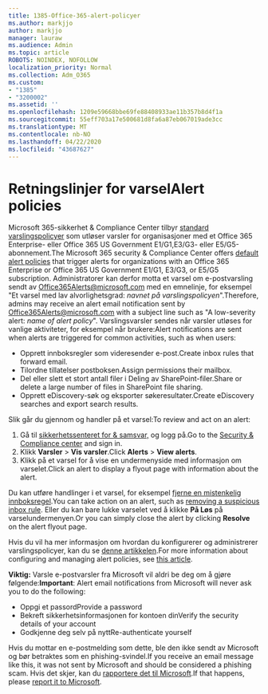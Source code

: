 ```yaml
---
title: 1385-Office-365-alert-policyer
ms.author: markjjo
author: markjjo
manager: lauraw
ms.audience: Admin
ms.topic: article
ROBOTS: NOINDEX, NOFOLLOW
localization_priority: Normal
ms.collection: Adm_O365
ms.custom:
- "1385"
- "3200002"
ms.assetid: ''
ms.openlocfilehash: 1209e59668bbe69fe88408933ae11b357b8d4f1a
ms.sourcegitcommit: 55eff703a17e500681d8fa6a87eb067019ade3cc
ms.translationtype: MT
ms.contentlocale: nb-NO
ms.lasthandoff: 04/22/2020
ms.locfileid: "43687627"
---
```

# <a name="alert-policies"></a><span data-ttu-id="255a6-102">Retningslinjer for varsel</span><span class="sxs-lookup"><span data-stu-id="255a6-102">Alert policies</span></span>

<span data-ttu-id="255a6-103">Microsoft 365-sikkerhet & Compliance Center tilbyr [standard varslingspolicyer](https://docs.microsoft.com/office365/securitycompliance/alert-policies#default-alert-policies) som utløser varsler for organisasjoner med et Office 365 Enterprise- eller Office 365 US Government E1/G1,E3/G3- eller E5/G5-abonnement.</span><span class="sxs-lookup"><span data-stu-id="255a6-103">The Microsoft 365 security & Compliance Center offers [default alert policies](https://docs.microsoft.com/office365/securitycompliance/alert-policies#default-alert-policies) that trigger alerts for organizations with an Office 365 Enterprise or Office 365 US Government E1/G1, E3/G3, or E5/G5 subscription.</span></span> <span data-ttu-id="255a6-104">Administratorer kan derfor motta et varsel om e-postvarsling sendt av Office365Alerts@microsoft.com med en emnelinje, for eksempel "Et varsel med lav alvorlighetsgrad: *navnet på varslingspolicyen*".</span><span class="sxs-lookup"><span data-stu-id="255a6-104">Therefore, admins may receive an alert email notification sent by Office365Alerts@microsoft.com with a subject line such as "A low-severity alert: *name of alert policy*".</span></span> <span data-ttu-id="255a6-105">Varslingsvarsler sendes når varsler utløses for vanlige aktiviteter, for eksempel når brukere:</span><span class="sxs-lookup"><span data-stu-id="255a6-105">Alert notifications are sent when alerts are triggered for common activities, such as when users:</span></span>

- <span data-ttu-id="255a6-106">Opprett innboksregler som videresender e-post.</span><span class="sxs-lookup"><span data-stu-id="255a6-106">Create inbox rules that forward email.</span></span>
- <span data-ttu-id="255a6-107">Tilordne tillatelser postboksen.</span><span class="sxs-lookup"><span data-stu-id="255a6-107">Assign permissions their mailbox.</span></span>
- <span data-ttu-id="255a6-108">Del eller slett et stort antall filer i Deling av SharePoint-filer.</span><span class="sxs-lookup"><span data-stu-id="255a6-108">Share or delete a large number of files in SharePoint file sharing.</span></span>
- <span data-ttu-id="255a6-109">Opprett eDiscovery-søk og eksporter søkeresultater.</span><span class="sxs-lookup"><span data-stu-id="255a6-109">Create eDiscovery searches and export search results.</span></span>

<span data-ttu-id="255a6-110">Slik går du gjennom og handler på et varsel:</span><span class="sxs-lookup"><span data-stu-id="255a6-110">To review and act on an alert:</span></span>

1. <span data-ttu-id="255a6-111">Gå til [sikkerhetssenteret for & samsvar,](https://protection.office.com) og logg på.</span><span class="sxs-lookup"><span data-stu-id="255a6-111">Go to the [Security & Compliance center](https://protection.office.com) and sign in.</span></span>
2. <span data-ttu-id="255a6-112">Klikk **Varsler** > **Vis varsler**.</span><span class="sxs-lookup"><span data-stu-id="255a6-112">Click **Alerts** > **View alerts**.</span></span>
3. <span data-ttu-id="255a6-113">Klikk på et varsel for å vise en undermenyside med informasjon om varselet.</span><span class="sxs-lookup"><span data-stu-id="255a6-113">Click an alert to display a flyout page with information about the alert.</span></span>

<span data-ttu-id="255a6-114">Du kan utføre handlinger i et varsel, for eksempel [fjerne en mistenkelig innboksregel](https://docs.microsoft.com/office365/securitycompliance/responding-to-a-compromised-email-account).</span><span class="sxs-lookup"><span data-stu-id="255a6-114">You can take action on an alert, such as [removing a suspicious inbox rule](https://docs.microsoft.com/office365/securitycompliance/responding-to-a-compromised-email-account).</span></span> <span data-ttu-id="255a6-115">Eller du kan bare lukke varselet ved å klikke **På Løs** på varselundermenyen.</span><span class="sxs-lookup"><span data-stu-id="255a6-115">Or you can simply close the alert by clicking **Resolve** on the alert flyout page.</span></span>

<span data-ttu-id="255a6-116">Hvis du vil ha mer informasjon om hvordan du konfigurerer og administrerer varslingspolicyer, kan du se [denne artikkelen](https://docs.microsoft.com/office365/securitycompliance/alert-policies).</span><span class="sxs-lookup"><span data-stu-id="255a6-116">For more information about configuring and managing alert policies, see  [this article](https://docs.microsoft.com/office365/securitycompliance/alert-policies).</span></span>

<span data-ttu-id="255a6-117">**Viktig:** Varsle e-postvarsler fra Microsoft vil aldri be deg om å gjøre følgende:</span><span class="sxs-lookup"><span data-stu-id="255a6-117">**Important**: Alert email notifications from Microsoft will never ask you to do the following:</span></span>

- <span data-ttu-id="255a6-118">Oppgi et passord</span><span class="sxs-lookup"><span data-stu-id="255a6-118">Provide a password</span></span>
- <span data-ttu-id="255a6-119">Bekreft sikkerhetsinformasjonen for kontoen din</span><span class="sxs-lookup"><span data-stu-id="255a6-119">Verify the security details of your account</span></span>
- <span data-ttu-id="255a6-120">Godkjenne deg selv på nytt</span><span class="sxs-lookup"><span data-stu-id="255a6-120">Re-authenticate yourself</span></span>

<span data-ttu-id="255a6-121">Hvis du mottar en e-postmelding som dette, ble den ikke sendt av Microsoft og bør betraktes som en phishing-svindel.</span><span class="sxs-lookup"><span data-stu-id="255a6-121">If you receive an email message like this, it was not sent by Microsoft and should be considered a phishing scam.</span></span> <span data-ttu-id="255a6-122">Hvis det skjer, kan du [rapportere det til Microsoft](https://docs.microsoft.com/office365/SecurityCompliance/report-junk-email-and-phishing-scams-in-outlook-on-the-web-eop).</span><span class="sxs-lookup"><span data-stu-id="255a6-122">If that happens, please [report it to Microsoft](https://docs.microsoft.com/office365/SecurityCompliance/report-junk-email-and-phishing-scams-in-outlook-on-the-web-eop).</span></span>